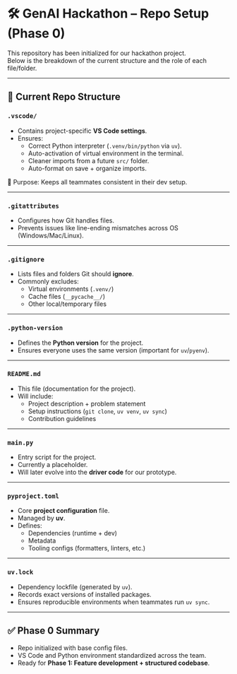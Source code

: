 # 🛠️ GenAI Hackathon – Repo Setup (Phase 0)

This repository has been initialized for our hackathon project.  
Below is the breakdown of the current structure and the role of each file/folder.

---

## 📂 Current Repo Structure

### `.vscode/`
- Contains project-specific **VS Code settings**.
- Ensures:
  - Correct Python interpreter (`.venv/bin/python` via `uv`).
  - Auto-activation of virtual environment in the terminal.
  - Cleaner imports from a future `src/` folder.
  - Auto-format on save + organize imports.

🔑 Purpose: Keeps all teammates consistent in their dev setup.

---

### `.gitattributes`
- Configures how Git handles files.
- Prevents issues like line-ending mismatches across OS (Windows/Mac/Linux).

---

### `.gitignore`
- Lists files and folders Git should **ignore**.
- Commonly excludes:
  - Virtual environments (`.venv/`)
  - Cache files (`__pycache__/`)
  - Other local/temporary files

---

### `.python-version`
- Defines the **Python version** for the project.
- Ensures everyone uses the same version (important for `uv`/`pyenv`).

---

### `README.md`
- This file (documentation for the project).
- Will include:
  - Project description + problem statement
  - Setup instructions (`git clone`, `uv venv`, `uv sync`)
  - Contribution guidelines

---

### `main.py`
- Entry script for the project.
- Currently a placeholder.
- Will later evolve into the **driver code** for our prototype.

---

### `pyproject.toml`
- Core **project configuration** file.
- Managed by **uv**.
- Defines:
  - Dependencies (runtime + dev)
  - Metadata
  - Tooling configs (formatters, linters, etc.)

---

### `uv.lock`
- Dependency lockfile (generated by `uv`).
- Records exact versions of installed packages.
- Ensures reproducible environments when teammates run `uv sync`.

---

## ✅ Phase 0 Summary
- Repo initialized with base config files.  
- VS Code and Python environment standardized across the team.  
- Ready for **Phase 1: Feature development + structured codebase**.  
